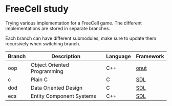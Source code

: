 # FreeCell study
Trying various implementation for a FreeCell game. The different implementations are stored in separate branches.

Each branch can have different submodules, make sure to update them recursively when switching branch.

|Branch|Description|Language|Framework|
|-|-|-|-|
|oop|Object Oriented Programming|C++|[onut](https://github.com/Daivuk/onut)|
|c|Plain C|C|[SDL](https://github.com/SDL-mirror/SDL.git)|
|dod|Data Oriented Design|C|[SDL](https://github.com/SDL-mirror/SDL.git)|
|ecs|Entity Component Systems|C++|[SDL](https://github.com/SDL-mirror/SDL.git)|
